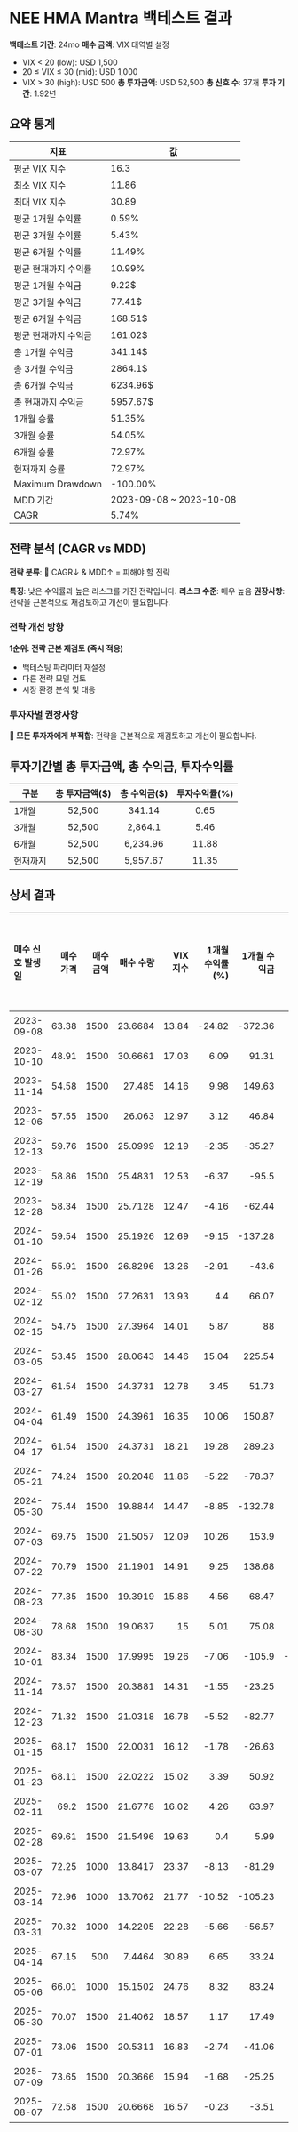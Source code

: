 # NEE HMA Mantra 백테스트 결과

**백테스트 기간**: 24mo
**매수 금액**: VIX 대역별 설정
  - VIX < 20 (low): USD 1,500
  - 20 ≤ VIX ≤ 30 (mid): USD 1,000
  - VIX > 30 (high): USD 500
**총 투자금액**: USD 52,500
**총 신호 수**: 37개
**투자 기간**: 1.92년

## 요약 통계

| 지표 | 값 |
|------|----|
| 평균 VIX 지수 | 16.3 |
| 최소 VIX 지수 | 11.86 |
| 최대 VIX 지수 | 30.89 |
| 평균 1개월 수익률 | 0.59% |
| 평균 3개월 수익률 | 5.43% |
| 평균 6개월 수익률 | 11.49% |
| 평균 현재까지 수익률 | 10.99% |
| 평균 1개월 수익금 | 9.22$ |
| 평균 3개월 수익금 | 77.41$ |
| 평균 6개월 수익금 | 168.51$ |
| 평균 현재까지 수익금 | 161.02$ |
| 총 1개월 수익금 | 341.14$ |
| 총 3개월 수익금 | 2864.1$ |
| 총 6개월 수익금 | 6234.96$ |
| 총 현재까지 수익금 | 5957.67$ |
| 1개월 승률 | 51.35% |
| 3개월 승률 | 54.05% |
| 6개월 승률 | 72.97% |
| 현재까지 승률 | 72.97% |
| Maximum Drawdown | -100.00% |
| MDD 기간 | 2023-09-08 ~ 2023-10-08 |
| CAGR | 5.74% |

## 전략 분석 (CAGR vs MDD)

**전략 분류**: 🔴 CAGR↓ & MDD↑ = 피해야 할 전략

**특징**: 낮은 수익률과 높은 리스크를 가진 전략입니다.
**리스크 수준**: 매우 높음
**권장사항**: 전략을 근본적으로 재검토하고 개선이 필요합니다.

### 전략 개선 방향

**1순위: 전략 근본 재검토 (즉시 적용)**
- 백테스팅 파라미터 재설정
- 다른 전략 모델 검토
- 시장 환경 분석 및 대응

### 투자자별 권장사항

**🔴 모든 투자자에게 부적합**: 전략을 근본적으로 재검토하고 개선이 필요합니다.

## 투자기간별 총 투자금액, 총 수익금, 투자수익률

| 구분 | 총 투자금액($) | 총 수익금($) | 투자수익률(%) |
|------|:-------------:|:------------:|:-------------:|
| 1개월 | 52,500 | 341.14 | 0.65 |
| 3개월 | 52,500 | 2,864.1 | 5.46 |
| 6개월 | 52,500 | 6,234.96 | 11.88 |
| 현재까지 | 52,500 | 5,957.67 | 11.35 |

## 상세 결과

| 매수 신호 발생일   |   매수 가격 |   매수 금액 |   매수 수량 |   VIX 지수 |   1개월 수익률(%) |   1개월 수익금 |   3개월 수익률(%) |   3개월 수익금 |   6개월 수익률(%) |   6개월 수익금 |   현재까지 수익률(%) |   현재까지 수익금 |   벤치마크 1개월(%) |   벤치마크 3개월(%) |   벤치마크 6개월(%) | 신호 타당성 평가   |
|:------------|--------:|--------:|--------:|---------:|-------------:|----------:|-------------:|----------:|-------------:|----------:|--------------:|-----------:|--------------:|--------------:|--------------:|:------------|
| 2023-09-08  |   63.38 |    1500 | 23.6684 |    13.84 |       -24.82 |   -372.36 |        -9.72 |   -145.73 |       -15.47 |   -231.99 |         14.26 |     213.83 |         -3.34 |          2.87 |         14.52 | 불량          |
| 2023-10-10  |   48.91 |    1500 | 30.6661 |    17.03 |         6.09 |     91.31 |        22.98 |    344.67 |        26.59 |    398.83 |         48.04 |     720.53 |         -0.25 |          9.3  |         19.41 | 우수          |
| 2023-11-14  |   54.58 |    1500 | 27.485  |    14.16 |         9.98 |    149.63 |         0.81 |     12.21 |        30.45 |    456.68 |         32.68 |     490.19 |          4.98 |         11.7  |         16.17 | 우수          |
| 2023-12-06  |   57.55 |    1500 | 26.063  |    12.97 |         3.12 |     46.84 |        -7.13 |   -106.97 |        31.11 |    466.68 |         25.81 |     387.22 |          3.25 |         11.63 |         16.14 | 우수          |
| 2023-12-13  |   59.76 |    1500 | 25.0999 |    12.19 |        -2.35 |    -35.27 |        -7.74 |   -116.07 |        25.06 |    375.96 |         21.17 |     317.48 |          1.63 |          9.95 |         13.89 | 우수          |
| 2023-12-19  |   58.86 |    1500 | 25.4831 |    12.53 |        -6.37 |    -95.5  |        -1.38 |    -20.69 |        20.52 |    307.85 |         23.02 |     345.23 |          0.26 |          7.99 |         13.91 | 우수          |
| 2023-12-28  |   58.34 |    1500 | 25.7128 |    12.47 |        -4.16 |    -62.44 |         5.5  |     82.45 |        21.48 |    322.15 |         24.12 |     361.86 |          2.25 |          9.72 |         14.34 | 우수          |
| 2024-01-10  |   59.54 |    1500 | 25.1926 |    12.69 |        -9.15 |   -137.28 |         5.94 |     89.08 |        17.6  |    264    |         21.61 |     324.19 |          5.08 |          8.92 |         16.5  | 양호          |
| 2024-01-26  |   55.91 |    1500 | 26.8296 |    13.26 |        -2.91 |    -43.6  |        15.45 |    231.68 |        30.97 |    464.6  |         29.52 |     442.73 |          4.04 |          3.22 |         10.96 | 우수          |
| 2024-02-12  |   55.02 |    1500 | 27.2631 |    13.93 |         4.4  |     66.07 |        29.39 |    440.89 |        36.71 |    550.62 |         31.61 |     474.12 |          2.86 |          4    |          6.42 | 우수          |
| 2024-02-15  |   54.75 |    1500 | 27.3964 |    14.01 |         5.87 |     88    |        35.77 |    536.54 |        38.55 |    578.2  |         32.25 |     483.77 |          1.74 |          5.54 |          8.05 | 우수          |
| 2024-03-05  |   53.45 |    1500 | 28.0643 |    14.46 |        15.04 |    225.54 |        41.18 |    617.69 |        47.21 |    708.2  |         35.48 |     532.14 |          1.35 |          4.03 |         11.22 | 우수          |
| 2024-03-27  |   61.54 |    1500 | 24.3731 |    12.78 |         3.45 |     51.73 |        15.15 |    227.22 |        34.7  |    520.43 |         17.66 |     264.86 |         -2.83 |          4.21 |          8.96 | 우수          |
| 2024-04-04  |   61.49 |    1500 | 24.3961 |    16.35 |        10.06 |    150.87 |        13.44 |    201.6  |        35.54 |    533.07 |         17.77 |     266.52 |         -0.38 |          7.57 |         10.91 | 우수          |
| 2024-04-17  |   61.54 |    1500 | 24.3731 |    18.21 |        19.28 |    289.23 |        13.44 |    201.66 |        31.66 |    474.94 |         17.66 |     264.86 |          5.6  |         12.84 |         16.68 | 우수          |
| 2024-05-21  |   74.24 |    1500 | 20.2048 |    11.86 |        -5.22 |    -78.37 |         3.79 |     56.8  |         0.51 |      7.65 |         -2.46 |     -36.97 |          2.85 |          5.39 |         10.32 | 보통          |
| 2024-05-30  |   75.44 |    1500 | 19.8844 |    14.47 |        -8.85 |   -132.78 |         2.22 |     33.27 |         1.07 |     15.98 |         -4.01 |     -60.17 |          4.3  |          6.81 |         15.02 | 보통          |
| 2024-07-03  |   69.75 |    1500 | 21.5057 |    12.09 |        10.26 |    153.9  |        19.48 |    292.2  |         1.22 |     18.35 |          3.82 |      57.23 |         -3.44 |          3.1  |          6.68 | 보통          |
| 2024-07-22  |   70.79 |    1500 | 21.1901 |    14.91 |         9.25 |    138.68 |        16.5  |    247.46 |        -1.65 |    -24.78 |          2.29 |      34.37 |          1.01 |          5.4  |          7.77 | 불량          |
| 2024-08-23  |   77.35 |    1500 | 19.3919 |    15.86 |         4.56 |     68.47 |        -2.26 |    -33.87 |       -12.16 |   -182.4  |         -6.39 |     -95.84 |          1.21 |          5.57 |          9.04 | 불량          |
| 2024-08-30  |   78.68 |    1500 | 19.0637 |    15    |         5.01 |     75.08 |        -1.82 |    -27.27 |       -11.21 |   -168.13 |         -7.97 |    -119.6  |          1.59 |          6.2  |          5.45 | 불량          |
| 2024-10-01  |   83.34 |    1500 | 17.9995 |    19.26 |        -7.06 |   -105.9  |       -15.28 |   -229.2  |       -16.14 |   -242.12 |        -13.11 |    -196.66 |         -0.06 |          3.47 |         -2.24 | 불량          |
| 2024-11-14  |   73.57 |    1500 | 20.3881 |    14.31 |        -1.55 |    -23.25 |        -7.35 |   -110.3  |        -2.77 |    -41.62 |         -1.58 |     -23.7  |          1.71 |          1.73 |         -1.05 | 불량          |
| 2024-12-23  |   71.32 |    1500 | 21.0318 |    16.78 |        -5.52 |    -82.77 |        -1.42 |    -21.23 |         0.29 |      4.41 |          1.53 |      22.91 |          1.88 |         -5.13 |         -0.1  | 양호          |
| 2025-01-15  |   68.17 |    1500 | 22.0031 |    16.12 |        -1.78 |    -26.63 |        -1.55 |    -23.22 |        10.07 |    151.11 |          6.22 |      93.25 |          2.77 |         -9.3  |          5.36 | 양호          |
| 2025-01-23  |   68.11 |    1500 | 22.0222 |    15.02 |         3.39 |     50.92 |        -2.03 |    -30.46 |        13.84 |    207.6  |          6.31 |      94.63 |         -1.73 |        -12.14 |          3.12 | 우수          |
| 2025-02-11  |   69.2  |    1500 | 21.6778 |    16.02 |         4.26 |     63.97 |        -0.09 |     -1.4  |         4.65 |     69.69 |          4.65 |      69.69 |         -9.01 |         -3.7  |          5.29 | 보통          |
| 2025-02-28  |   69.61 |    1500 | 21.5496 |    19.63 |         0.4  |      5.99 |        -1.68 |    -25.22 |         4.03 |     60.41 |          4.03 |      60.41 |         -6.27 |         -0.71 |          7.3  | 보통          |
| 2025-03-07  |   72.25 |    1000 | 13.8417 |    23.37 |        -8.13 |    -81.29 |        -1.03 |    -10.32 |         0.23 |      2.28 |          0.23 |       2.28 |        -12.06 |          2.93 |         10.73 | 보통          |
| 2025-03-14  |   72.96 |    1000 | 13.7062 |    21.77 |       -10.52 |   -105.23 |         1.21 |     12.07 |        -0.75 |     -7.53 |         -0.75 |      -7.53 |         -4.89 |          7.21 |         13.31 | 불량          |
| 2025-03-31  |   70.32 |    1000 | 14.2205 |    22.28 |        -5.66 |    -56.57 |         0.81 |      8.09 |         2.97 |     29.71 |          2.97 |      29.71 |         -0.76 |         10    |         13.86 | 보통          |
| 2025-04-14  |   67.15 |     500 |  7.4464 |    30.89 |         6.65 |     33.24 |        10.8  |     54.01 |         7.84 |     39.19 |          7.84 |      39.19 |          9    |         15.79 |         18.19 | 보통          |
| 2025-05-06  |   66.01 |    1000 | 15.1502 |    24.76 |         8.32 |     83.24 |         6.85 |     68.54 |         9.7  |     97.02 |          9.7  |      97.02 |          5.93 |         12.9  |         13.96 | 보통          |
| 2025-05-30  |   70.07 |    1500 | 21.4062 |    18.57 |         1.17 |     17.49 |         3.34 |     50.03 |         3.34 |     50.03 |          3.34 |      50.03 |          4.42 |          8.08 |          8.08 | 보통          |
| 2025-07-01  |   73.06 |    1500 | 20.5311 |    16.83 |        -2.74 |    -41.06 |        -0.89 |    -13.35 |        -0.89 |    -13.35 |         -0.89 |     -13.35 |          2.28 |          3.09 |          3.09 | 불량          |
| 2025-07-09  |   73.65 |    1500 | 20.3666 |    15.94 |        -1.68 |    -25.25 |        -1.68 |    -25.25 |        -1.68 |    -25.25 |         -1.68 |     -25.25 |          2.01 |          2.01 |          2.01 | 불량          |
| 2025-08-07  |   72.58 |    1500 | 20.6668 |    16.57 |        -0.23 |     -3.51 |        -0.23 |     -3.51 |        -0.23 |     -3.51 |         -0.23 |      -3.51 |          0.78 |          0.78 |          0.78 | 불량          |